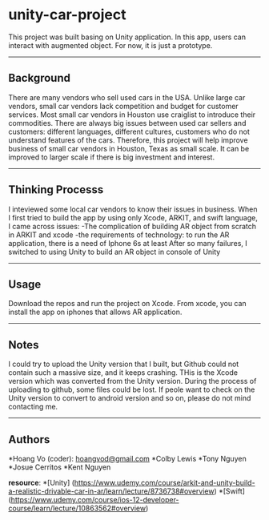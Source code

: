# unity-car-project
This project was built basing on Unity application. In this app, users can interact with augmented object.
For now, it is just a prototype.

 --------------------------
 Background
 ----------------------------
 There are many vendors who sell used cars in the USA. Unlike large car vendors, small car vendors lack competition and budget for customer services. Most small car vendors in Houston use craiglist to introduce their commodities. There are always big issues between used car sellers and customers: different languages, different cultures, customers who do not understand features of the cars. Therefore, this project will help improve business of small car vendors in Houston, Texas as small scale. It can be improved to larger scale if there is big investment and interest.
 
 ----------------------------------------
Thinking Processs
 ---------------------------------------
I inteviewed some local car vendors to know their issues in business.
 When I first tried to build the app by using only Xcode, ARKIT, and swift language, I came across issues: 
       -The complication of building AR object from scratch in ARKIT and xcode
       -the requirements of technology: to run the AR application, there is a need of Iphone 6s at least
 After so many failures, I switched to using Unity to build an AR object in console of Unity
 
 
 ----------------------------------------
Usage
----------------------------------------------
Download the repos and run the project on Xcode. From xcode, you can install the app on iphones that allows AR application. 

-----------------------------------
Notes
---------------------------------------
I could try to upload the Unity version that I built, but Github could not contain such a massive size, and it keeps crashing. THis is the Xcode version which was converted from the Unity version. During the process of uploading to github, some files could be lost. If peole want to check on the Unity version to convert to android version and so on, please do not mind contacting me.

------------------------------
Authors
-----------------------------
*Hoang Vo (coder): hoangvod@gmail.com
*Colby Lewis
*Tony Nguyen
*Josue Cerritos
*Kent Nguyen

**resource**: 
  *[Unity] (https://www.udemy.com/course/arkit-and-unity-build-a-realistic-drivable-car-in-ar/learn/lecture/8736738#overview)
  *[Swift] (https://www.udemy.com/course/ios-12-developer-course/learn/lecture/10863562#overview)
